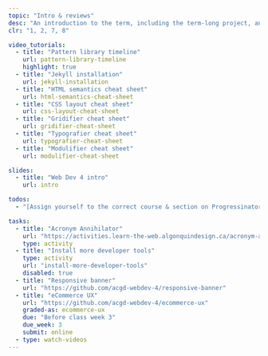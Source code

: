 ```yaml
---
topic: "Intro & reviews"
desc: "An introduction to the term, including the term-long project, and a simple, quick review."
clr: "1, 2, 7, 8"

video_tutorials:
  - title: "Pattern library timeline"
    url: pattern-library-timeline
    highlight: true
  - title: "Jekyll installation"
    url: jekyll-installation
  - title: "HTML semantics cheat sheet"
    url: html-semantics-cheat-sheet
  - title: "CSS layout cheat sheet"
    url: css-layout-cheat-sheet
  - title: "Gridifier cheat sheet"
    url: gridifier-cheat-sheet
  - title: "Typografier cheat sheet"
    url: typografier-cheat-sheet
  - title: "Modulifier cheat sheet"
    url: modulifier-cheat-sheet

slides:
  - title: "Web Dev 4 intro"
    url: intro

todos:
  - "[Assign yourself to the correct course & section on Progressinator for due dates](https://progress.learn-the-web.algonquindesign.ca/profile/)"

tasks:
  - title: "Acronym Annihilator"
    url: "https://activities.learn-the-web.algonquindesign.ca/acronym-annihilator/"
    type: activity
  - title: "Install more developer tools"
    type: activity
    url: "install-more-developer-tools"
    disabled: true
  - title: "Responsive banner"
    url: "https://github.com/acgd-webdev-4/responsive-banner"
  - title: "eCommerce UX"
    url: "https://github.com/acgd-webdev-4/ecommerce-ux"
    graded-as: ecommerce-ux
    due: "Before class week 3"
    due_week: 3
    submit: online
  - type: watch-videos
---
```

